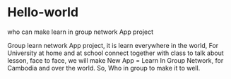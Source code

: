 # Hello-world 

who can make learn in group network App project 

Group learn network App project, it is learn everywhere in the world, For University at home and at school connect together with class to 
talk about lesson, face to face, we will make New App = Learn In Group Network, for Cambodia and over the world. So, Who in group to make it to well.   
